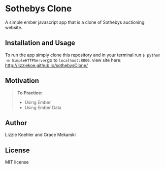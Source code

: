 Sothebys Clone
==============

A simple ember javascript app that is a clone of Sothebys auctioning website.

Installation and Usage
------------
To run the app simply clone this repository and in your terminal run
`$ python -m SimpleHTTPServer`go to `localhost:8000`.
view site here: http://lizziekoe.github.io/sothebysClone/

Motivation
--------
> **To Practice:**
>- Using Ember
>- Using Ember Data

Author
------

Lizzie Koehler and Grace Mekarski

License
-------

MIT license

